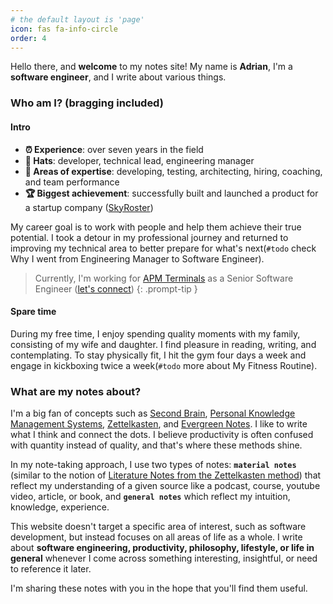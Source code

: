 ```yaml
---
# the default layout is 'page'
icon: fas fa-info-circle
order: 4
---
```


Hello there, and **welcome** to my notes site!
My name is **Adrian**, I'm a **software engineer**, and I write about various things.

### Who am I? (bragging included)

#### Intro

- **⏰ Experience**: over seven years in the field
- **🎩 Hats**: developer, technical lead, engineering manager
- **🧠 Areas of expertise**: developing, testing, architecting, hiring, coaching, and team performance
- **🏆 Biggest achievement**: successfully built and launched a product for a startup company ([SkyRoster](https://www.skyroster.com/))

My career goal is to work with people and help them achieve their true potential.
I took a detour in my professional journey and returned to improving my technical area 
to better prepare for what's next(`#todo` check Why I went from Engineering Manager to Software Engineer).

> Currently, I'm working for [APM Terminals](https://www.apmterminals.com/) as a Senior Software Engineer ([let's connect](https://www.linkedin.com/in/adrian-oprea/))
{: .prompt-tip }

#### Spare time
During my free time, I enjoy spending quality moments with my family, consisting of my wife and daughter.
I find pleasure in reading, writing, and contemplating.
To stay physically fit, I hit the gym four days a week and engage in kickboxing twice a week(`#todo` more about My Fitness Routine).

### What are my notes about?

I'm a big fan of concepts such as [Second Brain](https://www.buildingasecondbrain.com/), 
[Personal Knowledge Management Systems](https://en.wikipedia.org/wiki/Personal_knowledge_management), 
[Zettelkasten](https://en.wikipedia.org/wiki/Zettelkasten), 
and [Evergreen Notes](https://notes.andymatuschak.org/Evergreen_notes). 
I like to write what I think and connect the dots. 
I believe productivity is often confused with quantity instead of quality, and that's where these methods shine.

In my note-taking approach, I use two types of notes: 
**`material notes`** (similar to the notion of [Literature Notes from the Zettelkasten method](https://zettelkasten.de/posts/concepts-sohnke-ahrens-explained/#literature-notes-a-subcategory-of-permanent-notes)) 
that reflect my understanding of a given source like a podcast, course, youtube video, article, or book, 
and **`general notes`** which reflect my intuition, knowledge, experience.

This website doesn't target a specific area of interest, such as software development, 
but instead focuses on all areas of life as a whole. 
I write about **software engineering, productivity, philosophy, lifestyle, or life in general** 
whenever I come across something interesting, insightful, or need to reference it later.

I'm sharing these notes with you in the hope that you'll find them useful.
